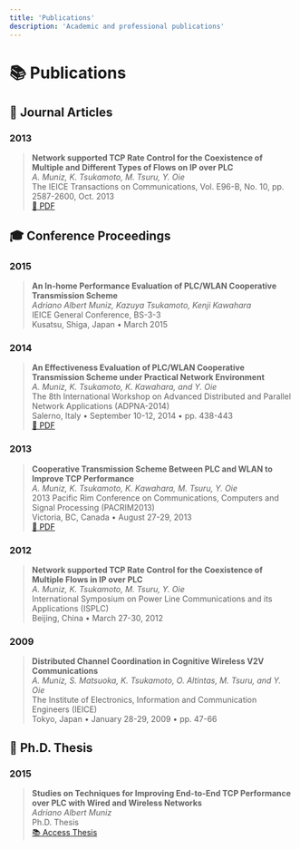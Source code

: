 ```yaml
---
title: 'Publications'
description: 'Academic and professional publications'
---
```


# 📚 Publications

## 📄 Journal Articles

### 2013
> **Network supported TCP Rate Control for the Coexistence of Multiple and Different Types of Flows on IP over PLC**  
> *A. Muniz, K. Tsukamoto, M. Tsuru, Y. Oie*  
> The IEICE Transactions on Communications, Vol. E96-B, No. 10, pp. 2587-2600, Oct. 2013  
> [📄 PDF](/images/publications/e96-b_10_2587.pdf)

## 🎓 Conference Proceedings

### 2015
> **An In-home Performance Evaluation of PLC/WLAN Cooperative Transmission Scheme**  
> *Adriano Albert Muniz, Kazuya Tsukamoto, Kenji Kawahara*  
> IEICE General Conference, BS-3-3  
> Kusatsu, Shiga, Japan • March 2015

### 2014
> **An Effectiveness Evaluation of PLC/WLAN Cooperative Transmission Scheme under Practical Network Environment**  
> *A. Muniz, K. Tsukamoto, K. Kawahara, and Y. Oie*  
> The 8th International Workshop on Advanced Distributed and Parallel Network Applications (ADPNA-2014)  
> Salerno, Italy • September 10-12, 2014 • pp. 438-443  
> [📄 PDF](/images/publications/ADPNA2014.pdf)

### 2013
> **Cooperative Transmission Scheme Between PLC and WLAN to Improve TCP Performance**  
> *A. Muniz, K. Tsukamoto, K. Kawahara, M. Tsuru, Y. Oie*  
> 2013 Pacific Rim Conference on Communications, Computers and Signal Processing (PACRIM2013)  
> Victoria, BC, Canada • August 27-29, 2013  
> [📄 PDF](/images/publications/PACRIM2013.pdf)

### 2012
> **Network supported TCP Rate Control for the Coexistence of Multiple Flows in IP over PLC**  
> *A. Muniz, K. Tsukamoto, M. Tsuru, Y. Oie*  
> International Symposium on Power Line Communications and its Applications (ISPLC)  
> Beijing, China • March 27-30, 2012

### 2009
> **Distributed Channel Coordination in Cognitive Wireless V2V Communications**  
> *A. Muniz, S. Matsuoka, K. Tsukamoto, O. Altintas, M. Tsuru, and Y. Oie*  
> The Institute of Electronics, Information and Communication Engineers (IEICE)  
> Tokyo, Japan • January 28-29, 2009 • pp. 47-66

## 📖 Ph.D. Thesis

### 2015
> **Studies on Techniques for Improving End-to-End TCP Performance over PLC with Wired and Wireless Networks**  
> *Adriano Albert Muniz*  
> Ph.D. Thesis  
> [📚 Access Thesis](https://kyutech.repo.nii.ac.jp/records/4151) 